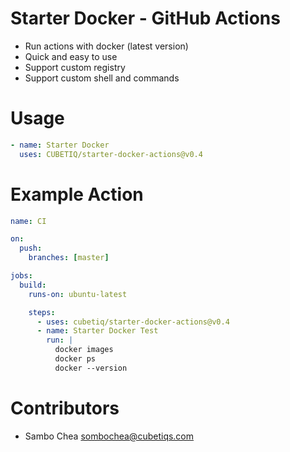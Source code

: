 # Starter Docker - GitHub Actions

- Run actions with docker (latest version)
- Quick and easy to use
- Support custom registry
- Support custom shell and commands

# Usage

```yaml
- name: Starter Docker
  uses: CUBETIQ/starter-docker-actions@v0.4
```

# Example Action

```yaml
name: CI

on:
  push:
    branches: [master]

jobs:
  build:
    runs-on: ubuntu-latest

    steps:
      - uses: cubetiq/starter-docker-actions@v0.4
      - name: Starter Docker Test
        run: |
          docker images
          docker ps
          docker --version
```

# Contributors

- Sambo Chea <sombochea@cubetiqs.com>
